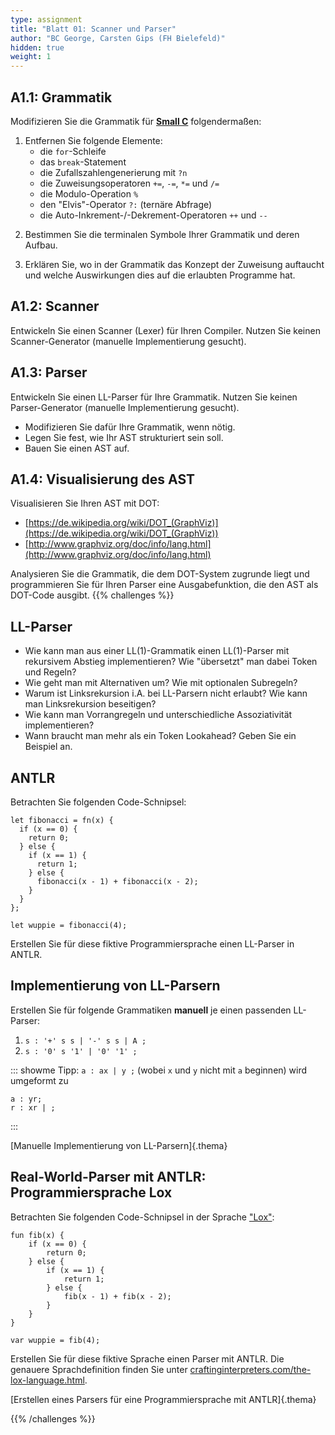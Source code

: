 ```yaml
---
type: assignment
title: "Blatt 01: Scanner und Parser"
author: "BC George, Carsten Gips (FH Bielefeld)"
hidden: true
weight: 1
---
```



## A1.1: Grammatik

Modifizieren Sie die Grammatik für [**Small C**](https://medium.com/\@efutch/a-small-c-language-definition-for-teaching-compiler-design-b70198531a2f)
folgendermaßen:

1.  Entfernen Sie folgende Elemente:
    *   die `for`-Schleife
    *   das `break`-Statement
    *   die Zufallszahlengenerierung mit `?n`
    *   die Zuweisungsoperatoren `+=`, `-=`, `*=` und `/=`
    *   die Modulo-Operation `%`
    *   den "Elvis"-Operator `?:` (ternäre Abfrage)
    *   die Auto-Inkrement-/-Dekrement-Operatoren `++` und `--`

<!--  -->

2.  Bestimmen Sie die terminalen Symbole Ihrer Grammatik und deren Aufbau.

<!--  -->

3.  Erklären Sie, wo in der Grammatik das Konzept der Zuweisung auftaucht und welche Auswirkungen
    dies auf die erlaubten Programme hat.


## A1.2: Scanner

Entwickeln Sie einen Scanner (Lexer) für Ihren Compiler. Nutzen Sie keinen Scanner-Generator (manuelle
Implementierung gesucht).


## A1.3: Parser

Entwickeln Sie einen LL-Parser für Ihre Grammatik. Nutzen Sie keinen Parser-Generator (manuelle
Implementierung gesucht).

*   Modifizieren Sie dafür Ihre Grammatik, wenn nötig.
*   Legen Sie fest, wie Ihr AST strukturiert sein soll.
*   Bauen Sie einen AST auf.


## A1.4: Visualisierung des AST

Visualisieren Sie Ihren AST mit DOT:

*    [https://de.wikipedia.org/wiki/DOT_(GraphViz)](https://de.wikipedia.org/wiki/DOT_(GraphViz))
*    [http://www.graphviz.org/doc/info/lang.html](http://www.graphviz.org/doc/info/lang.html)

Analysieren Sie die Grammatik, die dem DOT-System zugrunde liegt und programmieren Sie für Ihren Parser
eine Ausgabefunktion, die den AST als DOT-Code ausgibt.
{{% challenges %}}
## LL-Parser

*   Wie kann man aus einer LL(1)-Grammatik einen LL(1)-Parser mit rekursivem
    Abstieg implementieren? Wie "übersetzt" man dabei Token und Regeln?
*   Wie geht man mit Alternativen um? Wie mit optionalen Subregeln?
*   Warum ist Linksrekursion i.A. bei LL-Parsern nicht erlaubt? Wie kann man
    Linksrekursion beseitigen?
*   Wie kann man Vorrangregeln und unterschiedliche Assoziativität implementieren?
*   Wann braucht man mehr als ein Token Lookahead? Geben Sie ein Beispiel an.


## ANTLR

Betrachten Sie folgenden Code-Schnipsel:

```
let fibonacci = fn(x) {
  if (x == 0) {
    return 0;
  } else {
    if (x == 1) {
      return 1;
    } else {
      fibonacci(x - 1) + fibonacci(x - 2);
    }
  }
};

let wuppie = fibonacci(4);
```

Erstellen Sie für diese fiktive Programmiersprache einen LL-Parser in ANTLR.


## Implementierung von LL-Parsern

<!-- XXX S. 68 Drachenbuch -->

Erstellen Sie für folgende Grammatiken **manuell** je einen passenden LL-Parser:

1.  `s : '+' s s | '-' s s | A ;`
2.  `s : '0' s '1' | '0' '1' ;`

::: showme
Tipp: `a : ax | y ;` (wobei `x` und `y` nicht mit `a` beginnen) wird umgeformt zu

```
a : yr;
r : xr | ;
```
:::

[Manuelle Implementierung von LL-Parsern]{.thema}


## Real-World-Parser mit ANTLR: Programmiersprache Lox

<!-- XXX Fibonacci aus Monkey übersetzt nach Lox -->

Betrachten Sie folgenden Code-Schnipsel in der Sprache
["Lox"](https://www.craftinginterpreters.com/the-lox-language.html):

```
fun fib(x) {
    if (x == 0) {
        return 0;
    } else {
        if (x == 1) {
            return 1;
        } else {
            fib(x - 1) + fib(x - 2);
        }
    }
}

var wuppie = fib(4);
```

Erstellen Sie für diese fiktive Sprache einen Parser mit ANTLR. Die genauere Sprachdefinition finden Sie unter
[craftinginterpreters.com/the-lox-language.html](https://www.craftinginterpreters.com/the-lox-language.html).

[Erstellen eines Parsers für eine Programmiersprache mit ANTLR]{.thema}

{{% /challenges %}}
